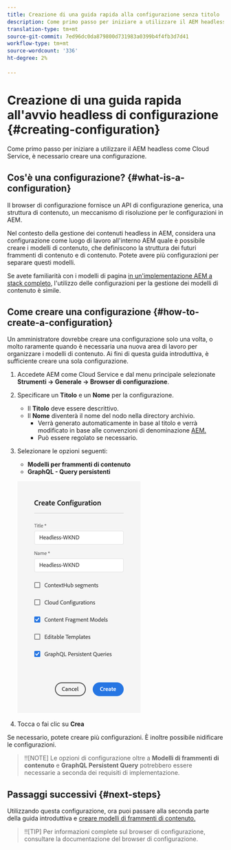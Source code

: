 ```yaml
---
title: Creazione di una guida rapida alla configurazione senza titolo
description: Come primo passo per iniziare a utilizzare il AEM headless come Cloud Service, è necessario creare una configurazione.
translation-type: tm+mt
source-git-commit: 7ed96dc0da879800d731983a0399b4f4fb3d7d41
workflow-type: tm+mt
source-wordcount: '336'
ht-degree: 2%

---
```



# Creazione di una guida rapida all&#39;avvio headless di configurazione {#creating-configuration}

Come primo passo per iniziare a utilizzare il AEM headless come Cloud Service, è necessario creare una configurazione.

## Cos&#39;è una configurazione? {#what-is-a-configuration}

Il browser di configurazione fornisce un API di configurazione generica, una struttura di contenuto, un meccanismo di risoluzione per le configurazioni in AEM.

Nel contesto della gestione dei contenuti headless in AEM, considera una configurazione come luogo di lavoro all&#39;interno AEM quale è possibile creare i modelli di contenuto, che definiscono la struttura dei futuri frammenti di contenuto e di contenuto. Potete avere più configurazioni per separare questi modelli.

Se avete familiarità con i modelli di pagina [in un&#39;implementazione AEM a stack completo,](/help/sites-cloud/authoring/features/templates.md) l&#39;utilizzo delle configurazioni per la gestione dei modelli di contenuto è simile.

## Come creare una configurazione {#how-to-create-a-configuration}

Un amministratore dovrebbe creare una configurazione solo una volta, o molto raramente quando è necessaria una nuova area di lavoro per organizzare i modelli di contenuto. Ai fini di questa guida introduttiva, è sufficiente creare una sola configurazione.

1. Accedete AEM come Cloud Service e dal menu principale selezionate **Strumenti -> Generale -> Browser di configurazione**.
1. Specificare un **Titolo** e un **Nome** per la configurazione.
   * Il **Titolo** deve essere descrittivo.
   * Il **Nome** diventerà il nome del nodo nella directory archivio.
      * Verrà generato automaticamente in base al titolo e verrà modificato in base alle convenzioni di denominazione [AEM.](/help/implementing/developing/introduction/naming-conventions.md)
      * Può essere regolato se necessario.
1. Selezionare le opzioni seguenti:
   * **Modelli per frammenti di contenuto**
   * **GraphQL - Query persistenti**

   ![Crea configurazione](../assets/create-configuration.png)

1. Tocca o fai clic su **Crea**

Se necessario, potete creare più configurazioni. È inoltre possibile nidificare le configurazioni.

>!![NOTE]
Le opzioni di configurazione oltre a **Modelli di frammenti di contenuto** e **GraphQL Persistent Query** potrebbero essere necessarie a seconda dei requisiti di implementazione.

## Passaggi successivi {#next-steps}

Utilizzando questa configurazione, ora puoi passare alla seconda parte della guida introduttiva e [creare modelli di frammenti di contenuto.](create-content-model.md)

>!![TIP]
Per informazioni complete sul browser di configurazione, consultare la documentazione del browser di configurazione.[](/help/implementing/developing/introduction/configurations.md)
